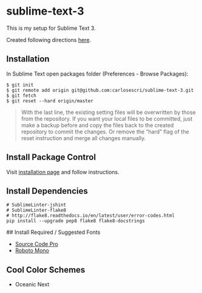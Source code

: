 # sublime-text-3

This is my setup for Sublime Text 3.

Created following directions [here](https://medium.com/@devmount/using-git-to-sync-sublime-text-settings-f70b8dc7a40d).

## Installation

In Sublime Text open packages folder (Preferences - Browse Packages):

```
$ git init
$ git remote add origin git@github.com:carlosescri/sublime-text-3.git
$ git fetch
$ git reset --hard origin/master
```

> With the last line, the existing setting files will be overwritten by those from the repository. If you want your local files to be committed, just make a backup before and copy the files back to the created repository to commit the changes. Or remove the “hard” flag of the reset instruction and merge all changes manually.

## Install Package Control

Visit [installation page](https://packagecontrol.io/installation) and follow instructions.

## Install Dependencies

```
# SublimeLinter-jshint
# SublimeLinter-flake8
# http://flake8.readthedocs.io/en/latest/user/error-codes.html
pip install --upgrade pep8 flake8 flake8-docstrings
```

## Install Required / Suggested Fonts

- [Source Code Pro](https://fonts.google.com/specimen/Source+Code+Pro)
- [Roboto Mono](https://fonts.google.com/specimen/Roboto+Mono)

## Cool Color Schemes

- Oceanic Next
